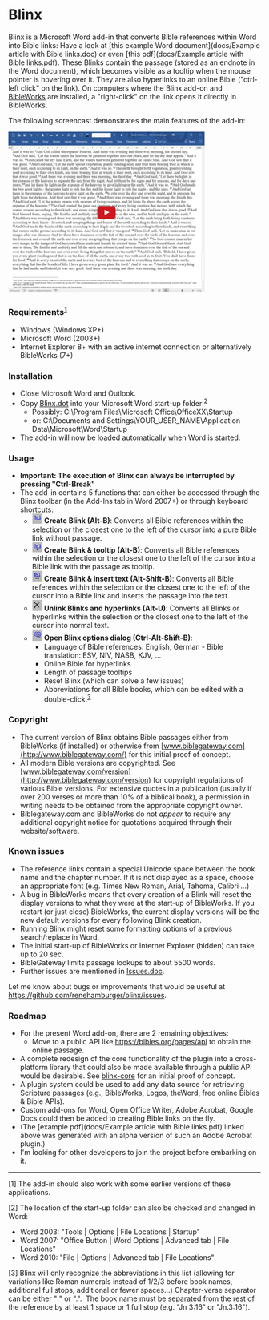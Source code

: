 # Blinx

Blinx is a Microsoft Word add-in that converts Bible references within Word into Bible links: Have a look at [this example Word document](docs/Example article with Bible links.doc) or even [this pdf](docs/Example article with Bible links.pdf). These Blinks contain the passage (stored as an endnote in the Word document), which becomes visible as a tooltip when the mouse pointer is hovering over it. They are also hyperlinks to an online Bible ("ctrl-left click" on the link). On computers where the Blinx add-on and [BibleWorks](http://www.bibleworks.com) are installed, a "right-click" on the link opens it directly in BibleWorks.

The following screencast demonstrates the main features of the add-in:

<a href="https://youtu.be/aIZdWJ986M4" target="_blank">
  <img src="assets/blinx_demo.png" alt="Blinx demo" width="392" style="max-width:100%;">
</a>

### Requirements<sup>[**1**](#_ftn1)</sup>
- Windows (Windows XP+)
- Microsoft Word (2003+)
- Internet Explorer 8+ with an active internet connection or alternatively BibleWorks (7+)

### Installation
- Close Microsoft Word and Outlook.
- Copy [Blinx.dot](https://raw.githubusercontent.com/renehamburger/blinx/master/Blinx.dot) into your Microsoft Word start-up folder:<sup>[2](#_ftn2)</sup>
  * Possibly: C:\Program Files\Microsoft Office\OfficeXX\Startup
  * or: C:\Documents and Settings\YOUR_USER_NAME\Application Data\Microsoft\Word\Startup
- The add-in will now be loaded automatically when Word is started.

### Usage
- **Important: The execution of Blinx can always be interrupted by pressing "Ctrl-Break"**
- The add-in contains 5 functions that can either be accessed through the Blinx toolbar (in the Add-Ins tab in Word 2007+) or through keyboard shortcuts:
  * <img src="assets/clip_image002.jpg" alt="Create Blink icon" width="20" style="max-width:100%;"> **Create Blink (Alt-B)**: Converts all Bible references within the selection or the closest one to the left of the cursor into a pure Bible link without passage.
  * <img src="assets/clip_image003.jpg" alt="Create Blink & tooltip icon" width="20" style="max-width:100%;"> **Create Blink & tooltip (Alt-B)**: Converts all Bible references within the selection or the closest one to the left of the cursor into a Bible link with the passage as tooltip.
  * <img src="assets/clip_image004.jpg" alt="Create Blink & insert text icon" width="20" style="max-width:100%;"> **Create Blink & insert text (Alt-Shift-B)**: Converts all Bible references within the selection or the closest one to the left of the cursor into a Bible link and inserts the passage into the text.
  * <img src="assets/clip_image005.jpg" alt="Unlink Blinks and hyperlinks icon" width="20" style="max-width:100%;"> **Unlink Blinks and hyperlinks (Alt-U)**: Converts all Blinks or hyperlinks within the selection or the closest one to the left of the cursor into normal text.
  * <img src="assets/clip_image006.jpg" alt="Open Blinx options dialog icon" width="20" style="max-width:100%;"> **Open Blinx options dialog (Ctrl-Alt-Shift-B)**:
    - Language of Bible references: English, German
    - Bible translation: ESV, NIV, NASB, KJV, ...
    - Online Bible for hyperlinks
    - Length of passage tooltips
    - Reset Blinx (which can solve a few issues)
    - Abbreviations for all Bible books, which can be edited with a double-click.<sup>[3](#_ftn3)</sup>

### Copyright
- The current version of Blinx obtains Bible passages either from BibleWorks (if installed) or otherwise from [www.biblegateway.com](http://www.biblegateway.com/) for this initial proof of concept.
- All modern Bible versions are copyrighted. See [www.biblegateway.com/version](http://www.biblegateway.com/version) for copyright regulations of various Bible versions. For extensive quotes in a publication (usually if over 200 verses or more than 10% of a biblical book), a permission in writing needs to be obtained from the appropriate copyright owner.
- Biblegateway.com and BibleWorks do not _appear_ to require any additional copyright notice for quotations acquired through their website/software.

### Known issues
- The reference links contain a special Unicode space between the book name and the chapter number. If it is not displayed as a space, choose an appropriate font (e.g. Times New Roman, Arial, Tahoma, Calibri ...)
- A bug in BibleWorks means that every creation of a Blink will reset the display versions to what they were at the start-up of BibleWorks. If you restart (or just close) BibleWorks, the current display versions will be the new default versions for every following Blink creation.
- Running Blinx might reset some formatting options of a previous search/replace in Word.
- The initial start-up of BibleWorks or Internet Explorer (hidden) can take up to 20 sec.
- BibleGateway limits passage lookups to about 5500 words.
- Further issues are mentioned in [Issues.doc](docs/Issues.doc).

Let me know about bugs or improvements that would be useful at https://github.com/renehamburger/blinx/issues.

### Roadmap
- For the present Word add-on, there are 2 remaining objectives:
  - Move to a public API like https://bibles.org/pages/api to obtain the online passage.
- A complete redesign of the core functionality of the plugin into a cross-platform library that could also be made available through a public API would be desirable. See [blinx-core](https://github.com/renehamburger/blinx-core) for an initial proof of concept.
- A plugin system could be used to add any data source for retrieving Scripture passages (e.g., BibleWorks, Logos, theWord, free online Bibles & Bible APIs).
- Custom add-ons for Word, Open Office Writer, Adobe Acrobat, Google Docs could then be added to creating Bible links on the fly.
- (The [example pdf](docs/Example article with Bible links.pdf) linked above was generated with an alpha version of such an Adobe Acrobat plugin.)
- I'm looking for other developers to join the project before embarking on it.


* * *

<a name="_ftn1"></a>[1]
The add-in should also work with some earlier versions of these applications.

<a name="_ftn2"></a>[2]
The location of the start-up folder can also be checked and changed in Word:
- Word 2003: "Tools | Options | File Locations | Startup"
- Word 2007: "Office Button | Word Options | Advanced tab | File Locations"
- Word 2010: "File | Options | Advanced tab | File Locations"

<a name="_ftn3"></a>[3]
Blinx will only recognize the abbreviations in this list (allowing for variations like Roman numerals instead of 1/2/3 before book names, additional full stops, additional or fewer spaces…) Chapter-verse separator can be either ":" or ".".  The book name must be separated from the rest of the reference by at least 1 space or 1 full stop (e.g. "Jn 3:16" or "Jn.3:16").
